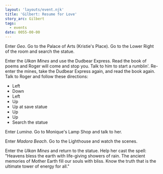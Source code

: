```yaml
---
layout: 'layouts/event.njk'
title: 'Gilbert: Resume for Love'
story_arc: Gilbert
tags:
  - events
date: 0055-00-00
---
```

Enter *Geo*. Go to the Palace of Arts (Kristie's Place). Go to the Lower Right of the room and search the statue.

Enter the *Ulkan Mines* and use the Dudbear Express. Read the book of poems and Roger will come and stop you. Talk to him to start a rumblin'. Re-enter the mines, take the Dudbear Express again, and read the book again. Talk to Roger and follow these directions:

* Left
* Down
* Left
* Up
* Up at save statue
* Up
* Up
* Search the statue

Enter *Lumina*. Go to Monique's Lamp Shop and talk to her.

Enter *Madora Beach*. Go to the Lighthouse and watch the scenes.

Enter the *Ulkan Mines* and return to the statue. Help her cast the spell: "Heavens bless the earth with life-giving showers of rain. The ancient memories of Mother Earth fill our souls with bliss. Know the truth that is the ultimate tower of energy for all."